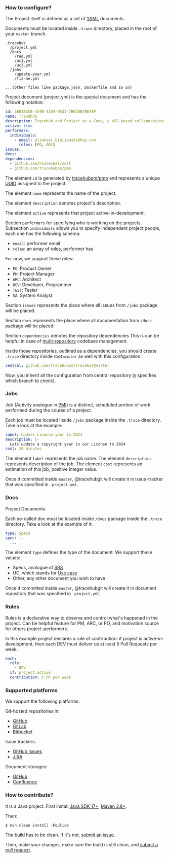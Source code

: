 ### How to configure?

The Project itself is defined as a set of [YAML](https://en.wikipedia.org/wiki/YAML) documents.

Documents must be located inside `.trace` directory,
placed in the root of your `master` branch.

```text
.tracehub
  /project.yml
  /docs
    /req.yml
    /uc1.yml
    /uc2.yml
  /jobs
    /update-year.yml
    /fix-me.yml
  ...
...(other files like package.json, Dockerfile and so on)
```

Project document (project.yml) is the special document and has the following notation:

```yaml
id: 5B0185CB-424B-42D4-9631-7B628B7BB78F
name: Tracehub
description: Tracehub and Project as a Code, a VCS-based collaboration tool
active: true
performers:
  individuals:
    - email: aliaksei.bialiauski@hey.com
      roles: [PO, ARC]
issues:
docs:
dependencies:
  - github.com/h1alexbel/cdit
  - github.com/tracehubpm/pmo
```

The element `id` is generated by [tracehubpm/pmo](https://github.com/tracehubpm/pmo)
and represents a unique [UUID](https://en.wikipedia.org/wiki/Universally_unique_identifier)
assigned to the project.

The element `name` represents the name of the project.

The element `description` denotes project's description.

The element `active` represents that project active-in-development.

Section `performers` for specifying who is working on the projects.
Subsection `individuals` allows you to specify independent project people, each one has
the following schema:
* `email`: performer email
* `roles`: an array of roles, performer has

For now, we support these roles:
* `PO`: Product Owner
* `PM`: Project Manager
* `ARC`: Architect
* `DEV`: Developer, Programmer
* `TEST`: Tester
* `SA`: System Analyst


Section `issues` represents the place where all issues from `/jobs` package
will be placed.

Section `docs` represents the place where all documentation from `/docs` package
will be placed.

Section `dependencies` denotes the repository dependencies
This is can be helpful in case of [multi-repository](https://www.gitkraken.com/blog/git-multi-repo-vs-git-mono-repo#git-multi-repo-pros-cons) codebase management.

Inside those repositories, outlined as a dependencies, you should create
`.trace` directory inside root `master` as well with this configuration:

```yaml
central: github.com/tracehubpm/tracebot@master
```
Now, you inherit all the configuration from central repository (`@` specifies which branch to check).

### Jobs

Job (Activity analogue in [PMI](https://www.pmi.org/pmbok-guide-standards/lexicon)) is a distinct,
scheduled portion of work performed during the course of a project.

Each job must be located inside `/jobs` package inside the `.trace` directory.
Take a look at the example:

```yaml
label: Update License year to 2024
description: |-
  Lets update a copyright year in our License to 2024
cost: 20 minutes
```

The element `label` represents the job name.
The element `description` represents description of the job.
The element `cost` represents an estimation of this job, positive integer value.

Once it committed inside `master`, @tracehubgit will create it in issue-tracker that was
specified in `.project.yml`.

### Docs

Project Documents.

Each so-called doc must be located inside `/docs` package inside the `.trace` directory.
Take a look at the example of it:

```yaml
type: Specs
spec: |-
  ...
```

The element `type` defines the type of the document.
We support these values:
* Specs, analogue of [SRS](https://ieeexplore.ieee.org/document/278253)
* UC, which stands for [Use case](https://en.wikipedia.org/wiki/Use_case)
* Other, any other document you wish to have

Once it committed inside `master`, @tracehubgit will create it in document repository that was
specified in `.project.yml`.

### Rules

Rules is a declarative way to observe and control
what's happened in the project.
Can be helpful feature for PM, ARC, or PO, and
motivation source for others project-performers.

In this example project declares a rule of contribution:
if project is active-in-development, then
each DEV must deliver us at least 5 Pull Requests per week.

```yaml
each:
  role:
    - DEV
  if: project.active
  contribution: 5 PR per week
```

### Supported platforms

We support the following platforms:

Git-hosted repositories in:
* [GitHub](https://github.com)
* [GitLab](https://gitlab.com)
* [Bitbucket](https://bitbucket.org)

Issue trackers:
* [GitHub Issues](https://github.com/features/issues)
* [JIRA](https://www.atlassian.com/software/jira)

Document storages:
* [GitHub](https://docs.github.com/en/communities/documenting-your-project-with-wikis/about-wikis)
* [Confluence](https://www.atlassian.com/software/confluence)

### How to contribute?

It is a Java project. First install [Java SDK 17+](https://www.oracle.com/java/technologies/downloads), [Maven 3.8+](https://maven.apache.org).

Then:

```shell
$ mvn clean install -Pqulice
```

The build has to be clean. If it's not, [submit an issue](https://github.com/tracehubpm/tracebot/issues).

Then, make your changes, make sure the build is still clean, and [submit a pull request](https://www.yegor256.com/2014/04/15/github-guidelines.html).
